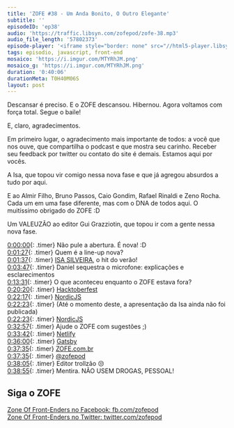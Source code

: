 ```yaml
---
title: 'ZOFE #38 - Um Anda Bonito, O Outro Elegante'
subtitle: ''
episodeID: 'ep38'
audio: 'https://traffic.libsyn.com/zofepod/zofe-38.mp3'
audio_file_length: '57802373'
episode-player: '<iframe style="border: none" src="//html5-player.libsyn.com/embed/episode/id/7094031/height/90/theme/custom/autoplay/no/autonext/no/thumbnail/yes/preload/no/no_addthis/no/direction/backward/render-playlist/no/custom-color/87A93A/" height="90" width="100%" scrolling="no"  allowfullscreen webkitallowfullscreen mozallowfullscreen oallowfullscreen msallowfullscreen></iframe>'
tags: episodio, javascript, front-end
mosaico: 'https://i.imgur.com/MTYRhJM.png'
mosaico_g: 'https://i.imgur.com/MTYRhJM.png'
duration: '0:40:06'
durationMeta: T0H40M06S
layout: post
---
```


Descansar é preciso. E o ZOFE descansou. Hibernou. Agora voltamos com força total. Segue o baile!

<!-- excerpt -->

E, claro, agradecimentos.

Em primeiro lugar, o agradecimento mais importante de todos: a você que nos ouve, que compartilha o podcast e que mostra seu carinho. Receber seu feedback por twitter ou contato do site é demais. Estamos aqui por vocês.

A Isa, que topou vir comigo nessa nova fase e que já agregou absurdos a tudo por aqui.

E ao Almir Filho, Bruno Passos, Caio Gondim, Rafael Rinaldi e Zeno Rocha. Cada um em uma fase diferente, mas com o DNA de todos aqui. O muitíssimo obrigado do ZOFE :D

Um VALEUZÃO ao editor Gui Grazziotin, que topou ir com a gente nessa nova fase.

[0:00:00](#t=0:00:00){: .timer} Não pule a abertura. É nova! :D<br>
[0:01:27](#t=0:01:27){: .timer} Quem é a line-up nova?<br>
[0:01:37](#t=0:01:37){: .timer} [ISA SILVEIRA](https://twitter.com/silveira_bells), o hit do verão!<br>
[0:03:47](#t=0:03:47){: .timer} Daniel sequestra o microfone: explicações e esclarecimentos<br>
[0:13:31](#t=0:13:31){: .timer} O que aconteceu enquanto o ZOFE estava fora?<br>
[0:20:20](#t=0:20:20){: .timer} [Hacktoberfest](https://hacktoberfest.digitalocean.com/)<br>
[0:22:17](#t=0:22:17){: .timer} [NordicJS](http://nordicjs.com/)<br>
[0:22:23](#t=0:22:23){: .timer} (Até o momento deste, a apresentação da Isa ainda não foi publicada)<br>
[0:22:23](#t=0:22:23){: .timer} [NordicJS](http://nordicjs.com/)<br>
[0:32:57](#t=0:32:57){: .timer} Ajude o ZOFE com sugestões ;)<br>
[0:33:42](#t=0:33:42){: .timer} [Netlify](https://www.netlify.com/?utm=zofe)<br>
[0:36:00](#t=0:36:00){: .timer} [Gatsby](https://www.gatsbyjs.org/?utm=zofe)<br>
[0:37:35](#t=0:37:05){: .timer} [ZOFE.com.br](https://zofe.com.br)<br>
[0:37:35](#t=0:37:35){: .timer} [@zofepod](https://twitter.com/zofepod)<br>
[0:38:05](#t=0:38:05){: .timer} Editor trollzão 😒<br>
[0:38:55](#t=0:38:55){: .timer} Mentira. NÃO USEM DROGAS, PESSOAL!<br>

## Siga o ZOFE

[Zone Of Front-Enders no Facebook: fb.com/zofepod](http://fb.com/zofepod/ 'ZOFE no Facebook: fb.com/zofepod')<br>
[Zone Of Front-Enders no Twitter: twitter.com/zofepod](http://twitter.com/zofepod/ 'ZOFE no Twitter')<br>
